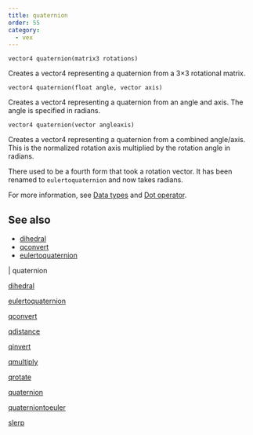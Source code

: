 ```yaml
---
title: quaternion
order: 55
category:
  - vex
---
```


`vector4 quaternion(matrix3 rotations)`

Creates a vector4 representing a quaternion from a 3×3 rotational matrix.

`vector4 quaternion(float angle, vector axis)`

Creates a vector4 representing a quaternion from an angle and axis. The angle is specified in radians.

`vector4 quaternion(vector angleaxis)`

Creates a vector4 representing a quaternion from a combined angle/axis. This is the normalized rotation axis multiplied by the rotation angle in radians.

There used to be a fourth form that took a rotation vector. It has been renamed to `eulertoquaternion` and now takes radians.

For more information, see [Data types](../lang.html#data-types) and [Dot operator](../lang.html#dot-operator).



## See also

- [dihedral](dihedral.html)
- [qconvert](qconvert.html)
- [eulertoquaternion](eulertoquaternion.html)

|
quaternion

[dihedral](dihedral.html)

[eulertoquaternion](eulertoquaternion.html)

[qconvert](qconvert.html)

[qdistance](qdistance.html)

[qinvert](qinvert.html)

[qmultiply](qmultiply.html)

[qrotate](qrotate.html)

[quaternion](quaternion.html)

[quaterniontoeuler](quaterniontoeuler.html)

[slerp](slerp.html)
